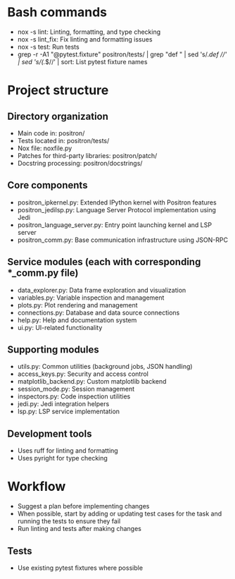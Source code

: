 # Bash commands
- nox -s lint: Linting, formatting, and type checking
- nox -s lint_fix: Fix linting and formatting issues
- nox -s test: Run tests
- grep -r -A1 "@pytest.fixture" positron/tests/ | grep "def " | sed 's/.*def //' | sed 's/(.*$//' | sort: List pytest fixture names

# Project structure
## Directory organization
- Main code in: positron/
- Tests located in: positron/tests/
- Nox file: noxfile.py
- Patches for third-party libraries: positron/patch/
- Docstring processing: positron/docstrings/

## Core components
- positron_ipkernel.py: Extended IPython kernel with Positron features
- positron_jedilsp.py: Language Server Protocol implementation using Jedi
- positron_language_server.py: Entry point launching kernel and LSP server
- positron_comm.py: Base communication infrastructure using JSON-RPC

## Service modules (each with corresponding *_comm.py file)
- data_explorer.py: Data frame exploration and visualization
- variables.py: Variable inspection and management
- plots.py: Plot rendering and management
- connections.py: Database and data source connections
- help.py: Help and documentation system
- ui.py: UI-related functionality

## Supporting modules
- utils.py: Common utilities (background jobs, JSON handling)
- access_keys.py: Security and access control
- matplotlib_backend.py: Custom matplotlib backend
- session_mode.py: Session management
- inspectors.py: Code inspection utilities
- jedi.py: Jedi integration helpers
- lsp.py: LSP service implementation

## Development tools
- Uses ruff for linting and formatting
- Uses pyright for type checking

# Workflow
- Suggest a plan before implementing changes
- When possible, start by adding or updating test cases for the task and running the tests to ensure they fail
- Run linting and tests after making changes

## Tests
- Use existing pytest fixtures where possible
